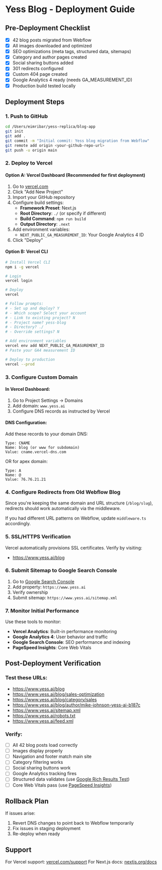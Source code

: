 # Yess Blog - Deployment Guide

## Pre-Deployment Checklist

- [x] 42 blog posts migrated from Webflow
- [x] All images downloaded and optimized
- [x] SEO optimizations (meta tags, structured data, sitemaps)
- [x] Category and author pages created
- [x] Social sharing buttons added
- [x] 301 redirects configured
- [x] Custom 404 page created
- [x] Google Analytics 4 ready (needs GA_MEASUREMENT_ID)
- [x] Production build tested locally

## Deployment Steps

### 1. Push to GitHub

```bash
cd /Users/eimribar/yess-replica/blog-app
git init
git add .
git commit -m "Initial commit: Yess blog migration from Webflow"
git remote add origin <your-github-repo-url>
git push -u origin main
```

### 2. Deploy to Vercel

#### Option A: Vercel Dashboard (Recommended for first deployment)

1. Go to [vercel.com](https://vercel.com)
2. Click "Add New Project"
3. Import your GitHub repository
4. Configure build settings:
   - **Framework Preset**: Next.js
   - **Root Directory**: `./` (or specify if different)
   - **Build Command**: `npm run build`
   - **Output Directory**: `.next`
5. Add environment variables:
   - `NEXT_PUBLIC_GA_MEASUREMENT_ID`: Your Google Analytics 4 ID
6. Click "Deploy"

#### Option B: Vercel CLI

```bash
# Install Vercel CLI
npm i -g vercel

# Login
vercel login

# Deploy
vercel

# Follow prompts:
# - Set up and deploy? Y
# - Which scope? Select your account
# - Link to existing project? N
# - Project name? yess-blog
# - Directory? ./
# - Override settings? N

# Add environment variables
vercel env add NEXT_PUBLIC_GA_MEASUREMENT_ID
# Paste your GA4 measurement ID

# Deploy to production
vercel --prod
```

### 3. Configure Custom Domain

#### In Vercel Dashboard:

1. Go to Project Settings → Domains
2. Add domain: `www.yess.ai`
3. Configure DNS records as instructed by Vercel

#### DNS Configuration:

Add these records to your domain DNS:

```
Type: CNAME
Name: blog (or www for subdomain)
Value: cname.vercel-dns.com
```

OR for apex domain:

```
Type: A
Name: @
Value: 76.76.21.21
```

### 4. Configure Redirects from Old Webflow Blog

Since you're keeping the same domain and URL structure (`/blog/slug`), redirects should work automatically via the middleware.

If you had different URL patterns on Webflow, update `middleware.ts` accordingly.

### 5. SSL/HTTPS Verification

Vercel automatically provisions SSL certificates. Verify by visiting:
- https://www.yess.ai/blog

### 6. Submit Sitemap to Google Search Console

1. Go to [Google Search Console](https://search.google.com/search-console)
2. Add property: `https://www.yess.ai`
3. Verify ownership
4. Submit sitemap: `https://www.yess.ai/sitemap.xml`

### 7. Monitor Initial Performance

Use these tools to monitor:
- **Vercel Analytics**: Built-in performance monitoring
- **Google Analytics 4**: User behavior and traffic
- **Google Search Console**: SEO performance and indexing
- **PageSpeed Insights**: Core Web Vitals

## Post-Deployment Verification

### Test these URLs:

- https://www.yess.ai/blog
- https://www.yess.ai/blog/sales-optimization
- https://www.yess.ai/blog/category/sales
- https://www.yess.ai/blog/author/mike-johnson-yess-ai-b187c
- https://www.yess.ai/sitemap.xml
- https://www.yess.ai/robots.txt
- https://www.yess.ai/feed.xml

### Verify:

- [ ] All 42 blog posts load correctly
- [ ] Images display properly
- [ ] Navigation and footer match main site
- [ ] Category filtering works
- [ ] Social sharing buttons work
- [ ] Google Analytics tracking fires
- [ ] Structured data validates (use [Google Rich Results Test](https://search.google.com/test/rich-results))
- [ ] Core Web Vitals pass (use [PageSpeed Insights](https://pagespeed.web.dev/))

## Rollback Plan

If issues arise:

1. Revert DNS changes to point back to Webflow temporarily
2. Fix issues in staging deployment
3. Re-deploy when ready

## Support

For Vercel support: [vercel.com/support](https://vercel.com/support)
For Next.js docs: [nextjs.org/docs](https://nextjs.org/docs)
